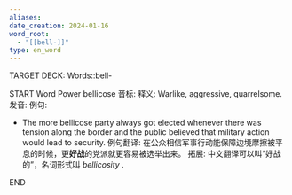 ```yaml
---
aliases: 
date_creation: 2024-01-16
word_root:
  - "[[bell-]]"
type: en_word
---
```

TARGET DECK: Words::bell-

START
Word Power
bellicose
音标: 
释义:
Warlike, aggressive, quarrelsome.
发音:
例句:
- The more bellicose party always got elected whenever there was tension along the border and the public believed that military action would lead to security.
例句翻译:
在公众相信军事行动能保障边境摩擦被平息的时候，更**好战**的党派就更容易被选举出来。
拓展:
中文翻译可以叫“好战的”，名词形式叫 *bellicosity* .
<!--ID: 1705379543131-->
END